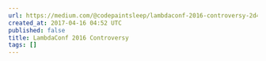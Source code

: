 ```yaml
---
url: https://medium.com/@codepaintsleep/lambdaconf-2016-controversy-2d4b13c338cf
created_at: 2017-04-16 04:52 UTC
published: false
title: LambdaConf 2016 Controversy
tags: []
---
```




